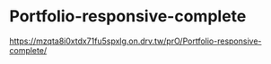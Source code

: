 # Portfolio-responsive-complete

https://mzqta8i0xtdx71fu5spxlg.on.drv.tw/prO/Portfolio-responsive-complete/
